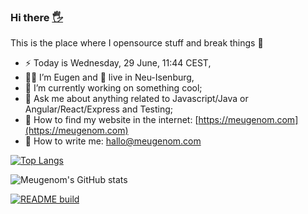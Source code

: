 ### Hi there <a href="https://meugenom.com">🖐</a>

This is the place where I opensource stuff and break things :rofl:

- ⚡  Today is Wednesday, 29 June, 11:44 CEST,
- 👨‍💼 I’m Eugen and 🏡 live in Neu-Isenburg,
- 🔭 I’m currently working on something cool;
- 💬 Ask me about anything related to Javascript/Java or Angular/React/Express and Testing;
- 📀 How to find my website in the internet: [https://meugenom.com](https://meugenom.com)
- 💾 How to write me: hallo@meugenom.com

[![Top Langs](https://github-readme-stats.vercel.app/api/top-langs/?username=meugenom&layout=compact&hide=CSS,PYTHON)](https://github.com/meugenom)

![Meugenom's GitHub stats](https://github-readme-stats.vercel.app/api?username=meugenom&show_icons=true)

[![README build](https://github.com/meugenom/meugenom/actions/workflows/main.yaml/badge.svg)](https://github.com/meugenom/meugenom/actions/workflows/main.yaml)

